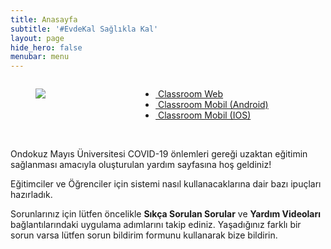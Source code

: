 ```yaml
---
title: Anasayfa
subtitle: '#EvdeKal Sağlıkla Kal'
layout: page
hide_hero: false
menubar: menu
---
```


<div class="columns">
  <div class="column is-two-fifths">
    <figure class="image is-128x128">
      <img src="https://lh3.googleusercontent.com/w0s3au7cWptVf648ChCUP7sW6uzdwGFTSTenE178Tz87K_w1P1sFwI6h1CLZUlC2Ug=s180-rw">
    </figure>

  </div>
  <div class="column">
   <ul>
    <li><a href="http://classroom.google.com"><i class="fab fa-chrome"></i>&nbsp;Classroom Web</a></li>
    <li><a href="https://play.google.com/store/apps/details?id=com.google.android.apps.classroom"><i class="fab fa-android"></i>&nbsp;Classroom Mobil (Android)</a></li>
    <li><a href="https://apps.apple.com/us/app/google-classroom/id924620788"><i class="fab fa-app-store-ios"></i>&nbsp;Classroom Mobil (IOS)</a></li>
  </ul>
  </div>
</div>
<br>

Ondokuz Mayıs Üniversitesi COVID-19 önlemleri gereği uzaktan eğitimin
sağlanması amacıyla oluşturulan yardım sayfasına hoş geldiniz!

Eğitimciler ve Öğrenciler için sistemi nasıl kullanacaklarına dair bazı ipuçları
hazırladık.

Sorunlarınız için lütfen öncelikle **Sıkça Sorulan Sorular** ve
**Yardım Videoları** bağlantılarındaki uygulama adımlarını takip
ediniz. Yaşadığınız farklı bir sorun varsa lütfen sorun bildirim formunu
kullanarak bize bildirin.

<style>
  .hero-body {
    padding-bottom: 3rem !important;
    padding-top: 4rem !important;
  }
</style>
